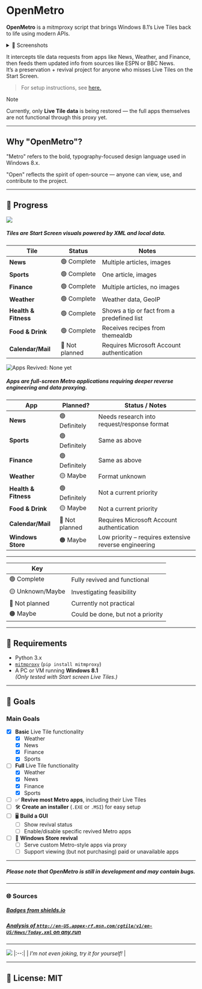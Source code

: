 # OpenMetro

**OpenMetro** is a mitmproxy script that brings Windows 8.1’s Live Tiles back to life using modern APIs.

<details>
<summary>📸 Screenshots</summary>

![LiveTilesStatic](https://github.com/user-attachments/assets/2ffc4aa7-5d50-4523-a0b8-0c2464bd609f)
|:--:| 
| *Live Tiles via OpenMetro* |

![NewsTileUpdate](https://github.com/user-attachments/assets/65d9a13e-cdd4-4d71-8abb-e23f3204b9be)
|:--:| 
| *A Live Tile updating via OpenMetro.* |

</details>

It intercepts tile data requests from apps like News, Weather, and Finance, then feeds them updated info from sources like ESPN or BBC News.  
It’s a preservation + revival project for anyone who misses Live Tiles on the Start Screen.

> For setup instructions, see [here.](./setup.md)

> [!NOTE]
> Currently, only **Live Tile data** is being restored — the full apps themselves are not functional through this proxy yet.

---

## Why "OpenMetro"?

"Metro" refers to the bold, typography-focused design language used in Windows 8.x.

"Open" reflects the spirit of open-source — anyone can view, use, and contribute to the project.

---

## 🚧 Progress 
![](https://img.shields.io/badge/Tiles%20Revived-All-brightgreen)
##### Tiles are Start Screen visuals powered by XML and local data.

| Tile                | Status             | Notes                                      |
|---------------------|--------------------|--------------------------------------------|
| **News**            | 🟢 Complete         | Multiple articles, images                  |
| **Sports**          | 🟢 Complete         | One article, images                        |
| **Finance**         | 🟢 Complete         | Multiple articles, no images               |
| **Weather**         | 🟢 Complete         | Weather data, GeoIP                        |
| **Health & Fitness**| 🟢 Complete         | Shows a tip or fact from a predefined list |
| **Food & Drink**    | 🟢 Complete         | Receives recipes from themealdb            |
| **Calendar/Mail**   | 🔴 Not planned      | Requires Microsoft Account authentication  |


![Apps Revived: None yet](https://img.shields.io/badge/Apps%20Revived%3A-None_yet-darkred)

##### Apps are full-screen Metro applications requiring deeper reverse engineering and data proxying.
| App                  | Planned?         | Status / Notes                                 |
|----------------------|------------------|------------------------------------------------|
| **News**             | 🟢 Definitely     | Needs research into request/response format    |
| **Sports**           | 🟢 Definitely     | Same as above                                  |
| **Finance**          | 🟢 Definitely     | Same as above                                  |
| **Weather**          | 🟡 Maybe          | Format unknown                                 |
| **Health & Fitness** | 🟢 Definitely     | Not a current priority                         |
| **Food & Drink**     | 🟡 Maybe          | Not a current priority                         |
| **Calendar/Mail**    | 🔴 Not planned    | Requires Microsoft Account authentication      |
| **Windows Store**    | 🟠 Maybe          | Low priority – requires extensive reverse engineering |

---

| Key                  |                                  |
|----------------------|----------------------------------|
| 🟢 Complete          | Fully revived and functional     |
| 🟡 Unknown/Maybe     | Investigating feasibility        |
| 🔴 Not planned       | Currently not practical          |
| 🟠 Maybe             | Could be done, but not a priority|

---

## 🧰 Requirements

- Python 3.x
- [`mitmproxy`](https://mitmproxy.org) (`pip install mitmproxy`)
- A PC or VM running **Windows 8.1**  
  *(Only tested with Start screen Live Tiles.)*

---

## 🎯 Goals

### Main Goals
- [x] **Basic** Live Tile functionality
  - [x] Weather
  - [x] News
  - [x] Finance
  - [x] Sports
- [ ] **Full** Live Tile functionality
  - [x] Weather
  - [x] News
  - [x] Finance
  - [x] Sports
- [ ] ✅ **Revive most Metro apps**, including their Live Tiles
- [ ] 🛠️ **Create an installer** (`.EXE` or `.MSI`) for easy setup
- [ ] 🖥️ **Build a GUI**
  - [ ] Show revival status
  - [ ] Enable/disable specific revived Metro apps
- [ ] 🏬 **Windows Store revival**
  - [ ] Serve custom Metro-style apps via proxy
  - [ ] Support viewing (but not purchasing) paid or unavailable apps

---
##### Please note that OpenMetro is still in development and may contain bugs.
---
### 🌐 Sources
##### [Badges from shields.io](https://shields.io/)
##### [Analysis of `http://en-US.appex-rf.msn.com/cgtile/v1/en-US/News/Today.xml` on any.run](https://any.run/report/0170ceadd75b172e238c8c1c4cd1ab8d6df5aefde999733295ccf57d007630ea/c1ed3fbc-4ea6-4d0f-ac4b-12580eeb9f32)
---

![](https://img.shields.io/badge/Mentioned%20by-Copilot-blueviolet?logo=microsoft) 
|:--:| 
| *I’m not even joking, try it for yourself!* |

---
## 📜 License: MIT
